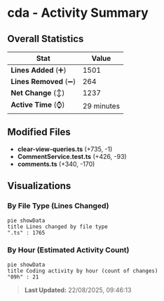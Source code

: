 # cda - Activity Summary 

## Overall Statistics

| Stat                   | Value                                                             |
| ---------------------- | ----------------------------------------------------------------- |
| **Lines Added** (➕)   | 1501                                          |
| **Lines Removed** (➖) | 264                                        |
| **Net Change** (↕)    | 1237                |
| **Active Time** (⌚)   | 29 minutes |


## Modified Files
- **clear-view-queries.ts** (+735, -1)
- **CommentService.test.ts** (+426, -93)
- **comments.ts** (+340, -170)

## Visualizations

### By File Type (Lines Changed)

```mermaid
pie showData
title Lines changed by file type
".ts" : 1765
```

### By Hour (Estimated Activity Count)

```mermaid
pie showData
title Coding activity by hour (count of changes)
"09h" : 21
```


> **Last Updated:** 22/08/2025, 09:46:13